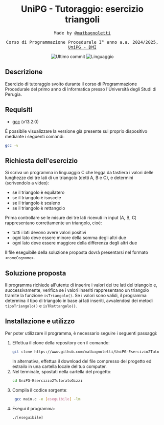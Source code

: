 <h1 align="center">UniPG - Tutoraggio: esercizio triangoli</h1>

<p align="center" style="font-family: monospace">Made by <a href="https://github.com/matbagnoletti">@matbagnoletti</a></p>
<p align="center" style="font-family: monospace">Corso di Programmazione Procedurale I° anno a.a. 2024/2025, <a href="https://www.dmi.unipg.it/didattica/corsi-di-studio-in-informatica/informatica-triennale">UniPG - DMI</a></p>
<p align="center">
    <img src="https://img.shields.io/github/last-commit/matbagnoletti/UniPGTutoraggioTriangoli?style=for-the-badge" alt="Ultimo commit">
    <img src="https://img.shields.io/github/languages/top/matbagnoletti/UniPGTutoraggioTriangoli?style=for-the-badge" alt="Linguaggio">
</p>

## Descrizione
Esercizio di tutoraggio svolto durante il corso di Programmazione Procedurale del primo anno di Informatica presso l'Università degli Studi di Perugia.

## Requisiti
- [gcc](https://www.gcc.gnu.org/) (v13.2.0)

È possibile visualizzare la versione già presente sul proprio dispositivo mediante i seguenti comandi:
```bash
gcc -v
```

## Richiesta dell'esercizio
Si scriva un programma in linguaggio C che legga da tastiera i valori delle lunghezze dei tre lati di un triangolo (detti A, B e C), e determini (scrivendolo a video):
<ul>
    <li>se il triangolo è equilatero</li>
    <li>se il triangolo è isoscele</li>
    <li>se il triangolo è scaleno</li>
    <li>se il triangolo è rettangolo</li>
</ul>

Prima controllare se le misure dei tre lati ricevuti in input (A, B, C) rappresentano correttamente un triangolo, cioè:
<ul>
    <li>tutti i lati devono avere valori positivi</li>
    <li>ogni lato deve essere minore della somma degli altri due</li>
    <li>ogni lato deve essere maggiore della differenza degli altri due</li>
</ul>

Il file eseguibile della soluzione proposta dovrà presentarsi nel formato `<nomeCognome>`.

## Soluzione proposta
Il programma richiede all'utente di inserire i valori dei tre lati del triangolo e, successivamente, verifica se i valori inseriti rappresentano un triangolo tramite la funzione `isTriangolo()`.
Se i valori sono validi, il programma determina il tipo di triangolo in base ai lati inseriti, avvalendosi dei metodi `tipoTriangolo()` e `isTRettangolo()`.

## Installazione e utilizzo
Per poter utilizzare il programma, è necessario seguire i seguenti passaggi:
1. Effettua il clone della repository con il comando:
   ```bash
   git clone https://www.github.com/matbagnoletti/UniPG-Esercizio2TutoratoGizzi.git
   ```
   In alternativa, effettua il download del file compresso del progetto ed estrailo in una cartella locale del tuo computer.
2. Nel terminale, spostati nella cartella del progetto:
   ```bash
   cd UniPG-Esercizio2TutoratoGizzi
   ```
3. Compila il codice sorgente:
   ```bash
    gcc main.c -o [eseguibile] -lm
    ```
4. Esegui il programma:
    ```bash
    ./[eseguibile]
    ```
   

